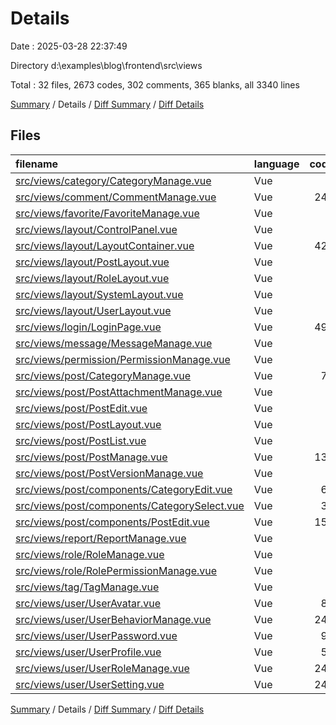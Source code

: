 # Details

Date : 2025-03-28 22:37:49

Directory d:\\examples\\blog\\frontend\\src\\views

Total : 32 files,  2673 codes, 302 comments, 365 blanks, all 3340 lines

[Summary](results.md) / Details / [Diff Summary](diff.md) / [Diff Details](diff-details.md)

## Files
| filename | language | code | comment | blank | total |
| :--- | :--- | ---: | ---: | ---: | ---: |
| [src/views/category/CategoryManage.vue](/src/views/category/CategoryManage.vue) | Vue | 5 | 0 | 3 | 8 |
| [src/views/comment/CommentManage.vue](/src/views/comment/CommentManage.vue) | Vue | 243 | 17 | 37 | 297 |
| [src/views/favorite/FavoriteManage.vue](/src/views/favorite/FavoriteManage.vue) | Vue | 5 | 0 | 3 | 8 |
| [src/views/layout/ControlPanel.vue](/src/views/layout/ControlPanel.vue) | Vue | 5 | 0 | 3 | 8 |
| [src/views/layout/LayoutContainer.vue](/src/views/layout/LayoutContainer.vue) | Vue | 420 | 46 | 40 | 506 |
| [src/views/layout/PostLayout.vue](/src/views/layout/PostLayout.vue) | Vue | 5 | 0 | 2 | 7 |
| [src/views/layout/RoleLayout.vue](/src/views/layout/RoleLayout.vue) | Vue | 6 | 0 | 3 | 9 |
| [src/views/layout/SystemLayout.vue](/src/views/layout/SystemLayout.vue) | Vue | 5 | 0 | 2 | 7 |
| [src/views/layout/UserLayout.vue](/src/views/layout/UserLayout.vue) | Vue | 5 | 0 | 2 | 7 |
| [src/views/login/LoginPage.vue](/src/views/login/LoginPage.vue) | Vue | 493 | 100 | 50 | 643 |
| [src/views/message/MessageManage.vue](/src/views/message/MessageManage.vue) | Vue | 5 | 0 | 3 | 8 |
| [src/views/permission/PermissionManage.vue](/src/views/permission/PermissionManage.vue) | Vue | 5 | 0 | 3 | 8 |
| [src/views/post/CategoryManage.vue](/src/views/post/CategoryManage.vue) | Vue | 72 | 2 | 12 | 86 |
| [src/views/post/PostAttachmentManage.vue](/src/views/post/PostAttachmentManage.vue) | Vue | 5 | 0 | 3 | 8 |
| [src/views/post/PostEdit.vue](/src/views/post/PostEdit.vue) | Vue | 5 | 0 | 3 | 8 |
| [src/views/post/PostLayout.vue](/src/views/post/PostLayout.vue) | Vue | 5 | 0 | 3 | 8 |
| [src/views/post/PostList.vue](/src/views/post/PostList.vue) | Vue | 5 | 0 | 3 | 8 |
| [src/views/post/PostManage.vue](/src/views/post/PostManage.vue) | Vue | 132 | 27 | 16 | 175 |
| [src/views/post/PostVersionManage.vue](/src/views/post/PostVersionManage.vue) | Vue | 5 | 0 | 3 | 8 |
| [src/views/post/components/CategoryEdit.vue](/src/views/post/components/CategoryEdit.vue) | Vue | 69 | 15 | 7 | 91 |
| [src/views/post/components/CategorySelect.vue](/src/views/post/components/CategorySelect.vue) | Vue | 31 | 5 | 6 | 42 |
| [src/views/post/components/PostEdit.vue](/src/views/post/components/PostEdit.vue) | Vue | 154 | 28 | 19 | 201 |
| [src/views/report/ReportManage.vue](/src/views/report/ReportManage.vue) | Vue | 5 | 0 | 3 | 8 |
| [src/views/role/RoleManage.vue](/src/views/role/RoleManage.vue) | Vue | 5 | 0 | 3 | 8 |
| [src/views/role/RolePermissionManage.vue](/src/views/role/RolePermissionManage.vue) | Vue | 5 | 0 | 3 | 8 |
| [src/views/tag/TagManage.vue](/src/views/tag/TagManage.vue) | Vue | 5 | 0 | 3 | 8 |
| [src/views/user/UserAvatar.vue](/src/views/user/UserAvatar.vue) | Vue | 82 | 5 | 6 | 93 |
| [src/views/user/UserBehaviorManage.vue](/src/views/user/UserBehaviorManage.vue) | Vue | 243 | 17 | 37 | 297 |
| [src/views/user/UserPassword.vue](/src/views/user/UserPassword.vue) | Vue | 98 | 6 | 5 | 109 |
| [src/views/user/UserProfile.vue](/src/views/user/UserProfile.vue) | Vue | 59 | 0 | 5 | 64 |
| [src/views/user/UserRoleManage.vue](/src/views/user/UserRoleManage.vue) | Vue | 243 | 17 | 37 | 297 |
| [src/views/user/UserSetting.vue](/src/views/user/UserSetting.vue) | Vue | 243 | 17 | 37 | 297 |

[Summary](results.md) / Details / [Diff Summary](diff.md) / [Diff Details](diff-details.md)